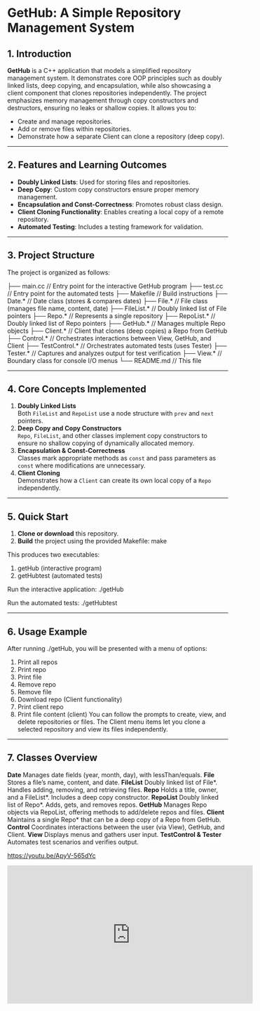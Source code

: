 # GetHub: A Simple Repository Management System

## 1. Introduction
**GetHub** is a C++ application that models a simplified repository management system. It demonstrates core OOP principles such as doubly linked lists, deep copying, and encapsulation, while also showcasing a client component that clones repositories independently. The project emphasizes memory management through copy constructors and destructors, ensuring no leaks or shallow copies.
It allows you to:
- Create and manage repositories.
- Add or remove files within repositories.
- Demonstrate how a separate Client can clone a repository (deep copy).

---

## 2. Features and Learning Outcomes
- **Doubly Linked Lists**: Used for storing files and repositories.
- **Deep Copy**: Custom copy constructors ensure proper memory management.
- **Encapsulation and Const-Correctness**: Promotes robust class design.
- **Client Cloning Functionality**: Enables creating a local copy of a remote repository.
- **Automated Testing**: Includes a testing framework for validation.

---

## 3. Project Structure
The project is organized as follows:

├── main.cc           // Entry point for the interactive GetHub program
├── test.cc           // Entry point for the automated tests
├── Makefile          // Build instructions
├── Date.*            // Date class (stores & compares dates)
├── File.*            // File class (manages file name, content, date)
├── FileList.*        // Doubly linked list of File pointers
├── Repo.*            // Represents a single repository
├── RepoList.*        // Doubly linked list of Repo pointers
├── GetHub.*          // Manages multiple Repo objects
├── Client.*          // Client that clones (deep copies) a Repo from GetHub
├── Control.*         // Orchestrates interactions between View, GetHub, and Client
├── TestControl.*     // Orchestrates automated tests (uses Tester)
├── Tester.*          // Captures and analyzes output for test verification
├── View.*            // Boundary class for console I/O menus
└── README.md         // This file

---

## 4. Core Concepts Implemented
1. **Doubly Linked Lists**  
   Both `FileList` and `RepoList` use a node structure with `prev` and `next` pointers.
2. **Deep Copy and Copy Constructors**  
   `Repo`, `FileList`, and other classes implement copy constructors to ensure no shallow copying of dynamically allocated memory.
3. **Encapsulation & Const-Correctness**  
   Classes mark appropriate methods as `const` and pass parameters as `const` where modifications are unnecessary.
4. **Client Cloning**  
   Demonstrates how a `Client` can create its own local copy of a `Repo` independently.

---

## 5. Quick Start
1. **Clone or download** this repository.  
2. **Build** the project using the provided Makefile:
   make

This produces two executables:
1. getHub (interactive program)
2. getHubtest (automated tests)

Run the interactive application:
./getHub

Run the automated tests:
./getHubtest

---

## 6. Usage Example
After running ./getHub, you will be presented with a menu of options:

1. Print all repos
2. Print repo
3. Print file
4. Remove repo
5. Remove file
6. Download repo (Client functionality)
7. Print client repo
8. Print file content (client)
You can follow the prompts to create, view, and delete repositories or files. The Client menu items let you clone a selected repository and view its files independently.

---

## 7. Classes Overview
**Date** Manages date fields (year, month, day), with lessThan/equals.
**File** Stores a file’s name, content, and date.
**FileList** Doubly linked list of File*. Handles adding, removing, and retrieving files.
**Repo** Holds a title, owner, and a FileList*. Includes a deep copy constructor.
**RepoList** Doubly linked list of Repo*. Adds, gets, and removes repos.
**GetHub** Manages Repo objects via RepoList, offering methods to add/delete repos and files.
**Client** Maintains a single Repo* that can be a deep copy of a Repo from GetHub.
**Control** Coordinates interactions between the user (via View), GetHub, and Client.
**View** Displays menus and gathers user input.
**TestControl & Tester** Automates test scenarios and verifies output.


https://youtu.be/ApyV-565dYc

<iframe width="560" height="315" src="https://youtu.be/ApyV-565dYc" frameborder="0" allow="accelerometer; autoplay; clipboard-write; encrypted-media; gyroscope; picture-in-picture" allowfullscreen></iframe>
